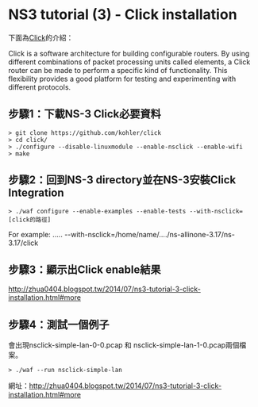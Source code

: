 NS3 tutorial (3) - Click installation 
=========================
  下面為[Click](http://www.nsnam.org/docs/models/html/click.html)的介紹：

Click is a software architecture for building configurable routers. By using different combinations of packet processing units called elements, a Click router can be made to perform a specific kind of functionality. This flexibility provides a good platform for testing and experimenting with different protocols.

步驟1：下載NS-3 Click必要資料
---------------
    > git clone https://github.com/kohler/click
    > cd click/
    > ./configure --disable-linuxmodule --enable-nsclick --enable-wifi
    > make

步驟2：回到NS-3 directory並在NS-3安裝Click Integration
---------------
    > ./waf configure --enable-examples --enable-tests --with-nsclick=[click的路徑]
For example: ..... --with-nsclick=/home/name/..../ns-allinone-3.17/ns-3.17/click

步驟3：顯示出Click enable結果
---------------
http://zhua0404.blogspot.tw/2014/07/ns3-tutorial-3-click-installation.html#more


步驟4：測試一個例子
---------------
  會出現nsclick-simple-lan-0-0.pcap 和 nsclick-simple-lan-1-0.pcap兩個檔案。<br />

    > ./waf --run nsclick-simple-lan


網址：http://zhua0404.blogspot.tw/2014/07/ns3-tutorial-3-click-installation.html#more
